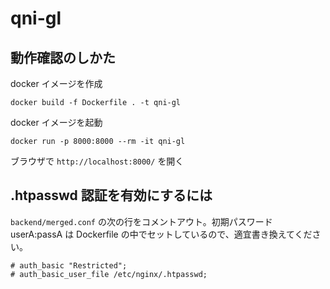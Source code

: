 # qni-gl

## 動作確認のしかた

docker イメージを作成

```shell
docker build -f Dockerfile . -t qni-gl
```

docker イメージを起動

```shell
docker run -p 8000:8000 --rm -it qni-gl
```

ブラウザで `http://localhost:8000/` を開く

## .htpasswd 認証を有効にするには

`backend/merged.conf` の次の行をコメントアウト。初期パスワード userA:passA は Dockerfile の中でセットしているので、適宜書き換えてください。

```shell
# auth_basic "Restricted";
# auth_basic_user_file /etc/nginx/.htpasswd;
```

